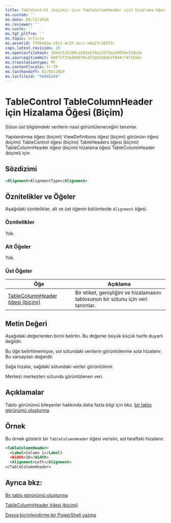 ```yaml
---
title: TableControl (biçimi) için TableColumnHeader için hizalama öğesi | Microsoft Docs
ms.custom: ''
ms.date: 09/13/2016
ms.reviewer: ''
ms.suite: ''
ms.tgt_pltfrm: ''
ms.topic: article
ms.assetid: ff85e83a-c9c2-4c37-accc-e6a27c182f3c
caps.latest.revision: 19
ms.openlocfilehash: 16b41535109ca503e679a135f5ba30054e33de5b
ms.sourcegitcommit: b6871f21bd666f9cd71dd336bb3f844cf472b56c
ms.translationtype: MT
ms.contentlocale: tr-TR
ms.lasthandoff: 02/03/2019
ms.locfileid: "56845244"
---
```

# <a name="alignment-element-for-tablecolumnheader-for-tablecontrol-format"></a>TableControl TableColumnHeader için Hizalama Öğesi (Biçim)

Sütun üst bilgisindeki verilerin nasıl görüntüleneceğini tanımlar.

Yapılandırma öğesi (biçimi) ViewDefinitions öğesi (biçimi) görünüm öğesi (biçimi) TableControl öğesi (biçimi) TableHeaders öğesi (biçimi) TableColumnHeader öğesi (biçimi) hizalama öğesi TableColumnHeader (biçimi) için

## <a name="syntax"></a>Sözdizimi

```xml
<Alignment>AlignmentType</Alignment>
```

## <a name="attributes-and-elements"></a>Öznitelikler ve Öğeler

Aşağıdaki öznitelikler, alt ve üst öğenin bölümlerde `Alignment` öğesi.

### <a name="attributes"></a>Öznitelikler

Yok.

### <a name="child-elements"></a>Alt Öğeler

Yok.

### <a name="parent-elements"></a>Üst Öğeler

|Öğe|Açıklama|
|-------------|-----------------|
|[TableColumnHeader öğesi (biçimi)](./tablecolumnheader-element-format.md)|Bir etiket, genişliğini ve hizalamasını tablosunun bir sütunu için veri tanımlar.|

## <a name="text-value"></a>Metin Değeri

Aşağıdaki değerlerden birini belirtin. Bu değerler büyük küçük harfe duyarlı değildir.

Bu öğe belirtilmemişse, sol sütundaki verilerin görüntülenme sola hizalanır. Bu varsayılan değerdir.

Sağa hizalar, sağdaki sütundaki veriler görüntülenir.

Merkezi merkezleri sütunda görüntülenen veri.

## <a name="remarks"></a>Açıklamalar

Tablo görünümü bileşenler hakkında daha fazla bilgi için bkz. [bir tablo görünümü oluşturma](./creating-a-table-view.md).

## <a name="example"></a>Örnek

Bu örnek gösterir bir `TableColumnHeader` öğesi verisini, sol taraftaki hizalanır.

```xml
<TableColumnHeader>
  <Label>Column 1</Label)
  <Width>16</Width>
  <Alignment>Left</Alignment>
</TableColumnHeader>
```

## <a name="see-also"></a>Ayrıca bkz:

[Bir tablo görünümü oluşturma](./creating-a-table-view.md)

[TableColumnHeader öğesi (biçimi)](./tablecolumnheader-element-format.md)

[Dosya biçimlendirme bir PowerShell yazma](./writing-a-powershell-formatting-file.md)
